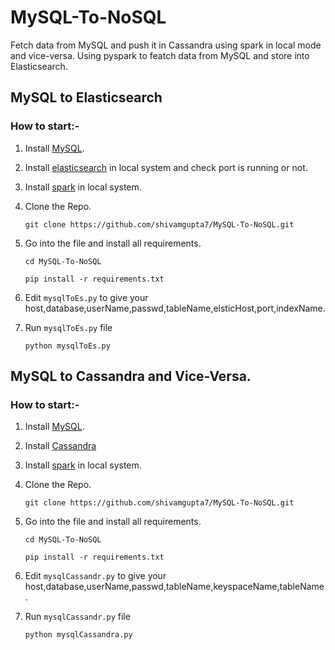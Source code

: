 # MySQL-To-NoSQL
Fetch data from MySQL and push it in Cassandra using spark in local mode and vice-versa. Using pyspark to featch data from MySQL and store into Elasticsearch.

## MySQL to Elasticsearch

### How to start:-
1. Install [MySQL](https://www.sqlshack.com/how-to-install-mysql-on-ubuntu-18-04/).

2. Install [elasticsearch](https://phoenixnap.com/kb/install-elasticsearch-ubuntu) in local system and check port is running or not.
3. Install [spark](https://phoenixnap.com/kb/install-spark-on-ubuntu) in local system.

4. Clone the Repo.

    ```
    git clone https://github.com/shivamgupta7/MySQL-To-NoSQL.git 
    ```

5. Go into the file  and install all requirements.
    
    ```
    cd MySQL-To-NoSQL
    ```
    ```
    pip install -r requirements.txt
    ```
6. Edit ```mysqlToEs.py``` to give your host,database,userName,passwd,tableName,elsticHost,port,indexName.

7. Run ```mysqlToEs.py``` file
    ```
    python mysqlToEs.py
    ```

## MySQL to Cassandra and Vice-Versa.

### How to start:-
1. Install [MySQL](https://www.sqlshack.com/how-to-install-mysql-on-ubuntu-18-04/).

2. Install [Cassandra](https://phoenixnap.com/kb/install-cassandra-on-ubuntu)

3. Install [spark](https://phoenixnap.com/kb/install-spark-on-ubuntu) in local system.

4. Clone the Repo.

    ```
    git clone https://github.com/shivamgupta7/MySQL-To-NoSQL.git 
    ```

5. Go into the file  and install all requirements.
    
    ```
    cd MySQL-To-NoSQL
    ```
    ```
    pip install -r requirements.txt
    ```
6. Edit ```mysqlCassandr.py``` to give your host,database,userName,passwd,tableName,keyspaceName,tableName.

7. Run ```mysqlCassandr.py``` file
    ```
    python mysqlCassandra.py
    ```